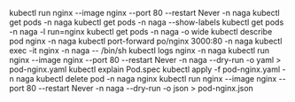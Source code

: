 kubectl run nginx --image nginx --port 80 --restart Never -n naga
kubectl get pods -n naga
kubectl get pods -n naga --show-labels
kubectl get pods -n naga -l run=nginx
kubectl get pods -n naga -o wide
kubectl describe pod nginx -n naga
kubectl port-forward po/nginx 3000:80 -n naga
kubectl exec -it nginx -n naga  -- /bin/sh
kubectl logs nginx -n naga
kubectl run nginx --image nginx --port 80 --restart Never -n naga --dry-run -o yaml > pod-nginx.yaml
kubectl explain Pod.spec
kubectl apply -f pod-nginx.yaml -n naga 
kubectl delete pod -n naga nginx
kubectl run nginx --image nginx --port 80 --restart Never -n naga --dry-run -o json > pod-nginx.json